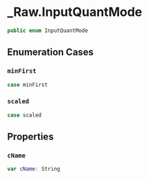 # \_Raw.InputQuantMode

``` swift
public enum InputQuantMode
```

## Enumeration Cases

### `minFirst`

``` swift
case minFirst
```

### `scaled`

``` swift
case scaled
```

## Properties

### `cName`

``` swift
var cName: String
```
